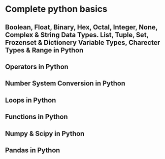 # Complete python basics
## Boolean, Float, Binary, Hex, Octal, Integer, None, Complex & String Data Types. List, Tuple, Set, Frozenset & Dictionery Variable Types, Charecter Types & Range in Python
## Operators in Python
## Number System Conversion in Python
## Loops in Python
## Functions in Python
## Numpy & Scipy in Python
## Pandas in Python
